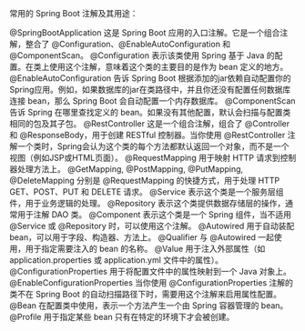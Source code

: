 常用的 Spring Boot 注解及其用途：

@SpringBootApplication
这是 Spring Boot 应用的入口注解。它是一个组合注解，整合了 @Configuration、@EnableAutoConfiguration 和 @ComponentScan。
@Configuration
表示该类使用 Spring 基于 Java 的配置。在类上使用这个注解，意味着这个类的主要目的是作为 bean 定义的地方。
@EnableAutoConfiguration
告诉 Spring Boot 根据添加的jar依赖自动配置你的Spring应用。例如，如果数据库的jar在类路径中，并且你还没有配置任何数据库连接 bean，那么 Spring Boot 会自动配置一个内存数据库。
@ComponentScan
告诉 Spring 在哪里查找定义的 bean。如果没有其他配置，默认会扫描与配置类相同的包及其子包。
@RestController
这是一个组合注解，组合了 @Controller 和 @ResponseBody，用于创建 RESTful 控制器。当你使用 @RestController 注解一个类时，Spring会认为这个类的每个方法都默认返回一个对象，而不是一个视图（例如JSP或HTML页面）。
@RequestMapping
用于映射 HTTP 请求到控制器处理方法上。
@GetMapping, @PostMapping, @PutMapping, @DeleteMapping
分别是 @RequestMapping 的快捷方式，用于处理 HTTP GET、POST、PUT 和 DELETE 请求。
@Service
表示这个类是一个服务层组件，用于业务逻辑的处理。
@Repository
表示这个类提供数据存储层的操作，通常用于注解 DAO 类。
@Component
表示这个类是一个 Spring 组件，当不适用 @Service 或 @Repository 时，可以使用这个注解。
@Autowired
用于自动装配 bean，可以用于字段、构造器、方法上。
@Qualifier
与 @Autowired 一起使用，用于指定需要注入的 bean 的名称。
@Value
用于注入外部属性（如 application.properties 或 application.yml 文件中的属性）。
@ConfigurationProperties
用于将配置文件中的属性映射到一个 Java 对象上。
@EnableConfigurationProperties
当你使用 @ConfigurationProperties 注解的类不在 Spring Boot 的自动扫描路径下时，需要用这个注解来启用属性配置。
@Bean
在配置类中使用，表示一个方法产生一个由 Spring 容器管理的 bean。
@Profile
用于指定某些 bean 只有在特定的环境下才会被创建。
